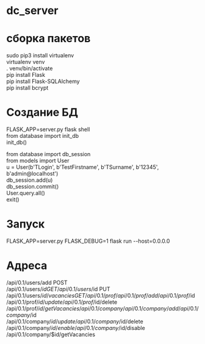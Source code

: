 # dc_server
# сборка пакетов
sudo pip3 install virtualenv  
virtualenv venv  
. venv/bin/activate  
pip install Flask  
pip install Flask-SQLAlchemy  
pip install bcrypt  

# Создание БД  
FLASK_APP=server.py flask shell  
from database import init_db  
init_db()  
  
from database import db_session  
from models import User  
u = User(b'TLogin', b'TestFirstname', b'TSurname', b'12345', b'admin@localhost')  
db_session.add(u)  
db_session.commit()  
User.query.all()  
exit()  
  
# Запуск  
FLASK_APP=server.py FLASK_DEBUG=1 flask run --host=0.0.0.0  

# Адреса  
/api/0.1/users/add POST  
/api/0.1/users/$id GET  
/api/0.1/users/$id PUT  
/api/0.1/users/$id/vacancies GET  
/api/0.1/prof  
/api/0.1/prof/add  
/api/0.1/prof/$id  
/api/0.1/prof/$id/update  
/api/0.1/prof/$id/delete  
/api/0.1/prof/$id/getVacancies  
/api/0.1/company  
/api/0.1/company/add  
/api/0.1/company/$id  
/api/0.1/company/$id/update  
/api/0.1/company/$id/delete  
/api/0.1/company/$id/enable  
/api/0.1/company/$id/disable  
/api/0.1/company/$id/getVacancies  